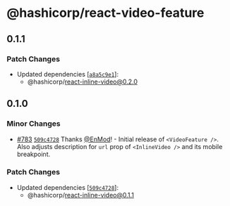 # @hashicorp/react-video-feature

## 0.1.1

### Patch Changes

- Updated dependencies [[`a8a5c9e1`](https://github.com/hashicorp/react-components/commit/a8a5c9e18fbe1db700a658e4b86a5a99286fba05)]:
  - @hashicorp/react-inline-video@0.2.0

## 0.1.0

### Minor Changes

- [#783](https://github.com/hashicorp/react-components/pull/783) [`509c4728`](https://github.com/hashicorp/react-components/commit/509c4728f6f2bae163156282ba6dab83e7efa732) Thanks [@EnMod](https://github.com/EnMod)! - Initial release of `<VideoFeature />`. Also adjusts description for `url` prop of `<InlineVideo />` and its mobile breakpoint.

### Patch Changes

- Updated dependencies [[`509c4728`](https://github.com/hashicorp/react-components/commit/509c4728f6f2bae163156282ba6dab83e7efa732)]:
  - @hashicorp/react-inline-video@0.1.1
